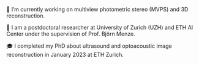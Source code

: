 🔭 I’m currently working on multiview photometric stereo (MVPS) and 3D reconstruction.

🔭 I am a postdoctoral researcher at University of Zurich (UZH) and ETH AI Center under the supervision of Prof. Björn Menze.

🎓 I completed my PhD about ultrasound and optoacoustic image reconstruction in January 2023 at ETH Zurich.

<!--
**berkanlafci/berkanlafci** is a ✨ _special_ ✨ repository because its `README.md` (this file) appears on your GitHub profile.

Here are some ideas to get you started:

- 🔭 I’m currently working on ...

- 👯 I’m looking to collaborate on ...
- 🤔 I’m looking for help with ...
- 💬 Ask me about ...
- 📫 How to reach me: ...
- 😄 Pronouns: ...
- ⚡ Fun fact: ...
-->

